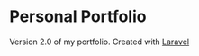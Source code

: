 <h1>Personal Portfolio</h1>
Version 2.0 of my portfolio.
Created with <a href="https://laravel.com/">Laravel</a>
